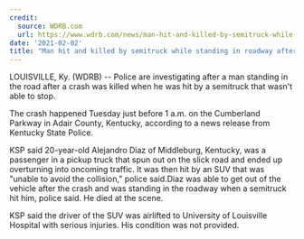 ```yaml
---
credit:
  source: WDRB.com
  url: https://www.wdrb.com/news/man-hit-and-killed-by-semitruck-while-standing-in-roadway-after-crash/article_eca97272-65be-11eb-b2a6-bfcb215c4aa8.html
date: '2021-02-02'
title: "Man hit and killed by semitruck while standing in roadway after crash"
---
```

LOUISVILLE, Ky. (WDRB) -- Police are investigating after a man standing in the road after a crash was killed when he was hit by a semitruck that wasn't able to stop. 

The crash happened Tuesday just before 1 a.m. on the Cumberland Parkway in Adair County, Kentucky, according to a news release from Kentucky State Police.

KSP said 20-year-old Alejandro Diaz of Middleburg, Kentucky, was a passenger in a pickup truck that spun out on the slick road and ended up overturning into oncoming traffic. It was then hit by an SUV that was "unable to avoid the collision," police said.Diaz was able to get out of the vehicle after the crash and was standing in the roadway when a semitruck hit him, police said. He died at the scene.

KSP said the driver of the SUV was airlifted to University of Louisville Hospital with serious injuries. His condition was not provided.
